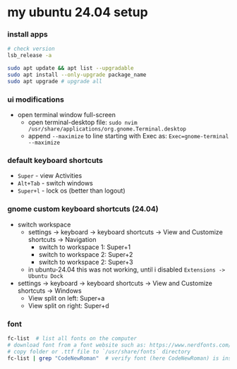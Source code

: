 # my ubuntu 24.04 setup


### install apps

```bash
# check version
lsb_release -a

sudo apt update && apt list --upgradable
sudo apt install --only-upgrade package_name
sudo apt upgrade # upgrade all
```

### ui modifications

- open terminal window full-screen
  - open terminal-desktop file: `sudo nvim /usr/share/applications/org.gnome.Terminal.desktop`
  - append `--maximize` to line starting with Exec as: `Exec=gnome-terminal --maximize`

### default keyboard shortcuts

- `Super` - view Activities
- `Alt+Tab` - switch windows 
- `Super+l` - lock os (better than logout)


### gnome custom keyboard shortcuts (24.04)
- switch workspace
    - settings -> keyboard -> keyboard shortcuts -> View and Customize shortcuts -> Navigation
        - switch to workspace 1: Super+1
        - switch to workspace 2: Super+2
        - switch to workspace 2: Super+3
    - in ubuntu-24.04 this was not working, until i disabled `Extensions -> Ubuntu Dock`
- settings -> keyboard -> keyboard shortcuts -> View and Customize shortcuts -> Windows
  - View split on left: Super+a
  - View split on right: Super+d

### font

```bash
fc-list  # list all fonts on the computer
# download font from a font website such as: https://www.nerdfonts.com/font-downloads
# copy folder or .ttf file to `/usr/share/fonts` directory
fc-list | grep "CodeNewRoman"  # verify font (here CodeNewRoman) is installed on system
```
